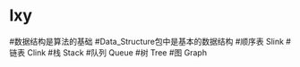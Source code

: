 # lxy
#数据结构是算法的基础
#Data_Structure包中是基本的数据结构
#顺序表 Slink
#链表   Clink
#栈     Stack
#队列   Queue
#树    Tree
#图    Graph
